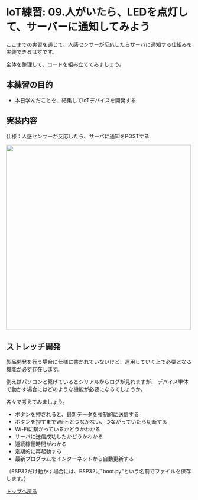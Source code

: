 # IoT練習: 09.人がいたら、LEDを点灯して、サーバーに通知してみよう

ここまでの実習を通じて、人感センサーが反応したらサーバに通知する仕組みを実装できるはずです。

全体を整理して、コードを組み立ててみましょう。

## 本練習の目的

- 本日学んだことを、結集してIoTデバイスを開発する

## 実装内容

仕様：人感センサーが反応したら、サーバに通知をPOSTする

<image src="practice09.png" width="500px">

## ストレッチ開発

製品開発を行う場合に仕様に書かれていないけど、運用していく上で必要となる機能が必ず存在します。

例えばパソコンと繋げているとシリアルからログが見れますが、
デバイス単体で動かす場合にはどのような機能が必要になるでしょうか。

各々で考えてみましょう。

- ボタンを押されると、最新データを強制的に送信する
- ボタンを押すまでWi-Fiとつながない、つながっていたら切断する
- Wi-Fiに繋がっているかどうかわかる
- サーバに送信成功したかどうかわかる
- 連続稼働時間がわかる
- 定期的に再起動する
- 最新プログラムをインターネットから自動更新する

（ESP32だけ動かす場合には、ESP32に"boot.py"という名前でファイルを保存します。）

[トップへ戻る](../README.md)
